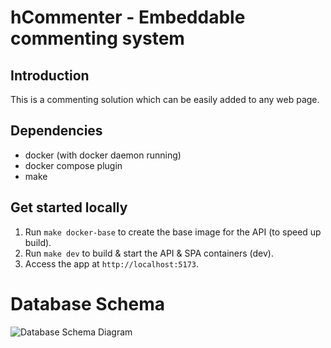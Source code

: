 # hCommenter - Embeddable commenting system

## Introduction

This is a commenting solution which can be easily added to any web page.

## Dependencies

- docker (with docker daemon running)
- docker compose plugin
- make

## Get started locally

1. Run `make docker-base` to create the base image for the API (to speed up build).
2. Run `make dev` to build & start the API & SPA containers (dev).
3. Access the app at `http://localhost:5173`.

# Database Schema

![Database Schema Diagram]("./docs/DatabaseSchema.drawio.png")
